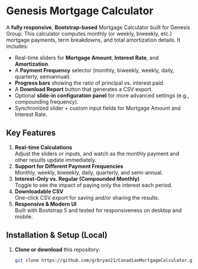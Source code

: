 # Genesis Mortgage Calculator

A **fully responsive**, **Bootstrap-based** Mortgage Calculator built for Genesis Group. This calculator computes monthly (or weekly, biweekly, etc.) mortgage payments, term breakdowns, and total amortization details. It includes:

- Real-time sliders for **Mortgage Amount**, **Interest Rate**, and **Amortization**.
- A **Payment Frequency** selector (monthly, biweekly, weekly, daily, quarterly, semiannual).
- **Progress bars** showing the ratio of principal vs. interest paid.
- A **Download Report** button that generates a CSV export.
- Optional **slide-in configuration panel** for more advanced settings (e.g., compounding frequency).
- Synchronized slider + custom input fields for Mortgage Amount and Interest Rate.

## **Key Features**

1. **Real-time Calculations**  
   Adjust the sliders or inputs, and watch as the monthly payment and other results update immediately.
2. **Support for Different Payment Frequencies**  
   Monthly, weekly, biweekly, daily, quarterly, and semi-annual.
3. **Interest-Only vs. Regular (Compounded Monthly)**  
   Toggle to see the impact of paying only the interest each period.
4. **Downloadable CSV**  
   One-click CSV export for saving and/or sharing the results.
5. **Responsive & Modern UI**  
   Built with Bootstrap 5 and tested for responsiveness on desktop and mobile.

## **Installation & Setup (Local)**

1. **Clone or download** this repository:
   ```bash
   git clone https://github.com/grbryan21/CanadianMortgageCalculator.git
